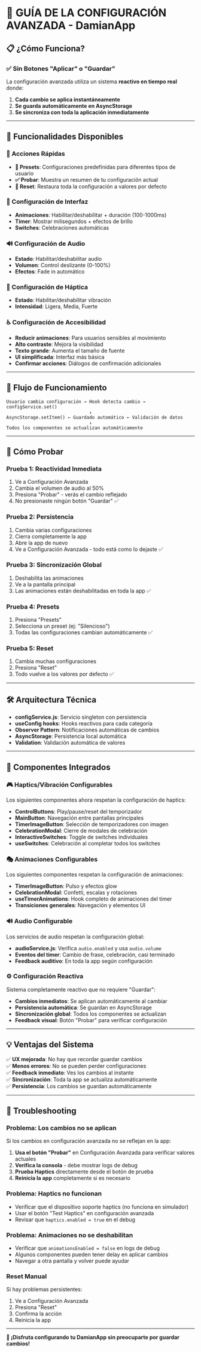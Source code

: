 # 🔧 **GUÍA DE LA CONFIGURACIÓN AVANZADA - DamianApp**

## 📋 **¿Cómo Funciona?**

### **✅ Sin Botones "Aplicar" o "Guardar"**
La configuración avanzada utiliza un sistema **reactivo en tiempo real** donde:

1. **Cada cambio se aplica instantáneamente**
2. **Se guarda automáticamente en AsyncStorage**  
3. **Se sincroniza con toda la aplicación inmediatamente**

---

## 🎯 **Funcionalidades Disponibles**

### **🚀 Acciones Rápidas**
- **📱 Presets**: Configuraciones predefinidas para diferentes tipos de usuario
- **✅ Probar**: Muestra un resumen de tu configuración actual
- **🔄 Reset**: Restaura toda la configuración a valores por defecto

### **🎨 Configuración de Interfaz**
- **Animaciones**: Habilitar/deshabilitar + duración (100-1000ms)
- **Timer**: Mostrar milisegundos + efectos de brillo
- **Switches**: Celebraciones automáticas

### **🔊 Configuración de Audio**
- **Estado**: Habilitar/deshabilitar audio
- **Volumen**: Control deslizante (0-100%)
- **Efectos**: Fade in automático

### **📳 Configuración de Háptica**
- **Estado**: Habilitar/deshabilitar vibración
- **Intensidad**: Ligera, Media, Fuerte

### **♿ Configuración de Accesibilidad**
- **Reducir animaciones**: Para usuarios sensibles al movimiento
- **Alto contraste**: Mejora la visibilidad
- **Texto grande**: Aumenta el tamaño de fuente
- **UI simplificada**: Interfaz más básica
- **Confirmar acciones**: Diálogos de confirmación adicionales

---

## 🔄 **Flujo de Funcionamiento**

```
Usuario cambia configuración → Hook detecta cambio → configService.set()
                               ↓
AsyncStorage.setItem() ← Guardado automático ← Validación de datos
                               ↓
Todos los componentes se actualizan automáticamente
```

---

## 🧪 **Cómo Probar**

### **Prueba 1: Reactividad Inmediata**
1. Ve a Configuración Avanzada
2. Cambia el volumen de audio al 50%
3. Presiona "Probar" - verás el cambio reflejado
4. No presionaste ningún botón "Guardar" ✅

### **Prueba 2: Persistencia**
1. Cambia varias configuraciones
2. Cierra completamente la app
3. Abre la app de nuevo
4. Ve a Configuración Avanzada - todo está como lo dejaste ✅

### **Prueba 3: Sincronización Global**
1. Deshabilita las animaciones
2. Ve a la pantalla principal
3. Las animaciones están deshabilitadas en toda la app ✅

### **Prueba 4: Presets**
1. Presiona "Presets"
2. Selecciona un preset (ej: "Silencioso")
3. Todas las configuraciones cambian automáticamente ✅

### **Prueba 5: Reset**
1. Cambia muchas configuraciones
2. Presiona "Reset"
3. Todo vuelve a los valores por defecto ✅

---

## 🛠️ **Arquitectura Técnica**

- **configService.js**: Servicio singleton con persistencia
- **useConfig hooks**: Hooks reactivos para cada categoría
- **Observer Pattern**: Notificaciones automáticas de cambios
- **AsyncStorage**: Persistencia local automática
- **Validation**: Validación automática de valores

---

## 📱 **Componentes Integrados**

### **🎮 Haptics/Vibración Configurables**
Los siguientes componentes ahora respetan la configuración de haptics:

- **ControlButtons**: Play/pause/reset del temporizador
- **MainButton**: Navegación entre pantallas principales
- **TimerImageButton**: Selección de temporizadores con imagen
- **CelebrationModal**: Cierre de modales de celebración
- **InteractiveSwitches**: Toggle de switches individuales
- **useSwitches**: Celebración al completar todos los switches

### **🎭 Animaciones Configurables**
Los siguientes componentes respetan la configuración de animaciones:

- **TimerImageButton**: Pulso y efectos glow
- **CelebrationModal**: Confetti, escalas y rotaciones
- **useTimerAnimations**: Hook completo de animaciones del timer
- **Transiciones generales**: Navegación y elementos UI

### **🔊 Audio Configurable**
Los servicios de audio respetan la configuración global:

- **audioService.js**: Verifica `audio.enabled` y usa `audio.volume`
- **Eventos del timer**: Cambio de frase, celebración, casi terminado
- **Feedback auditivo**: En toda la app según configuración

### **⚙️ Configuración Reactiva**
Sistema completamente reactivo que no requiere "Guardar":

- **Cambios inmediatos**: Se aplican automáticamente al cambiar
- **Persistencia automática**: Se guardan en AsyncStorage
- **Sincronización global**: Todos los componentes se actualizan
- **Feedback visual**: Botón "Probar" para verificar configuración

---

## 💡 **Ventajas del Sistema**

✅ **UX mejorada**: No hay que recordar guardar cambios  
✅ **Menos errores**: No se pueden perder configuraciones  
✅ **Feedback inmediato**: Ves los cambios al instante  
✅ **Sincronización**: Toda la app se actualiza automáticamente  
✅ **Persistencia**: Los cambios se guardan automáticamente  

---

## 🔧 **Troubleshooting**

### **Problema: Los cambios no se aplican**
Si los cambios en configuración avanzada no se reflejan en la app:

1. **Usa el botón "Probar"** en Configuración Avanzada para verificar valores actuales
2. **Verifica la consola** - debe mostrar logs de debug
3. **Prueba Haptics** directamente desde el botón de prueba
4. **Reinicia la app** completamente si es necesario

### **Problema: Haptics no funcionan**
- Verificar que el dispositivo soporte haptics (no funciona en simulador)
- Usar el botón "Test Haptics" en configuración avanzada
- Revisar que `haptics.enabled = true` en el debug

### **Problema: Animaciones no se deshabilitan**
- Verificar que `animationsEnabled = false` en logs de debug
- Algunos componentes pueden tener delay en aplicar cambios
- Navegar a otra pantalla y volver puede ayudar

### **Reset Manual**
Si hay problemas persistentes:
1. Ve a Configuración Avanzada
2. Presiona "Reset" 
3. Confirma la acción
4. Reinicia la app

---

**🎉 ¡Disfruta configurando tu DamianApp sin preocuparte por guardar cambios!**

